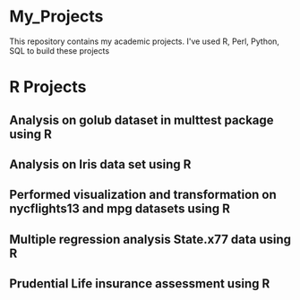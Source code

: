 # My_Projects
This repository contains my academic projects. I've used R, Perl, Python, SQL to build these projects 

# R Projects

## Analysis on golub dataset in multtest package using R 

## Analysis on Iris data set using R
## Performed visualization and transformation on nycflights13 and mpg datasets using R                    
## Multiple regression analysis State.x77 data using R  
## Prudential Life insurance assessment using R
